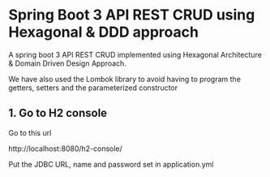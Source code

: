 # Spring Boot 3 API REST CRUD using Hexagonal & DDD approach

A spring boot 3 API REST CRUD implemented using Hexagonal Architecture & Domain Driven Design Approach.

We have also used the Lombok library to avoid having to program the getters, setters and the parameterized constructor  

## 1. Go to H2 console

Go to this url

http://localhost:8080/h2-console/

Put the JDBC URL, name and password set in application.yml
